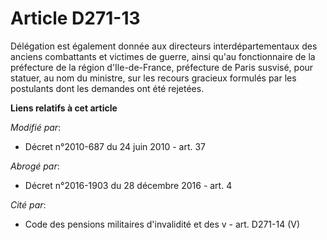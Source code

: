 # Article D271-13

Délégation est également donnée aux directeurs interdépartementaux des anciens combattants et victimes de guerre, ainsi qu'au
fonctionnaire de la  préfecture de la région d'Ile-de-France, préfecture de Paris susvisé, pour statuer, au nom du ministre,
sur les recours gracieux formulés par les postulants dont les demandes ont été rejetées.

**Liens relatifs à cet article**

_Modifié par_:

  - Décret n°2010-687 du 24 juin 2010 - art. 37

_Abrogé par_:

  - Décret n°2016-1903 du 28 décembre 2016 - art. 4

_Cité par_:

  - Code des pensions militaires d'invalidité et des v - art. D271-14 (V)
